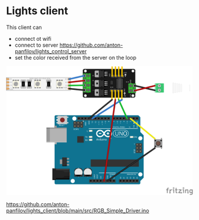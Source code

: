# Lights client

This client can 
- connect ot wifi
- connect to server https://github.com/anton-panfilov/lights_control_server
- set the color received from the server on the loop

![alt schematic](fritzing/main_bb.svg)

https://github.com/anton-panfilov/lights_client/blob/main/src/RGB_Simple_Driver.ino